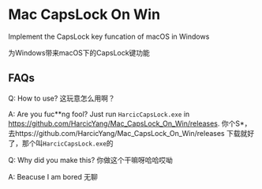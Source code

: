 # Mac CapsLock On Win
Implement the CapsLock key funcation of macOS in Windows

为Windows带来macOS下的CapsLock键功能

<h2>FAQs</h2>

Q: How to use? 这玩意怎么用啊？

A: Are you fuc**ng fool? Just run <code>HarcicCapsLock.exe</code> in https://github.com/HarcicYang/Mac_CapsLock_On_Win/releases. 
你个S*，去https://github.com/HarcicYang/Mac_CapsLock_On_Win/releases 下载就好了，那个叫<code>HarcicCapsLock.exe</code>的


Q: Why did you make this? 你做这个干嘛呀哈哈哎呦

A: Beacuse I am bored 无聊
